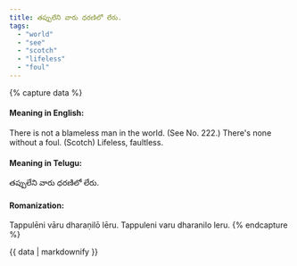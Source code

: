 ```yaml
---
title: తప్పులేని వారు ధరణిలో లేరు.
tags:
  - "world"
  - "see"
  - "scotch"
  - "lifeless"
  - "foul"
---
```


{% capture data %}
#### Meaning in English:
There is not a blameless man in the world.
(See No. 222.)
There's none without a foul. (Scotch)
Lifeless, faultless.

#### Meaning in Telugu:
తప్పులేని వారు ధరణిలో లేరు.

#### Romanization:
Tappulēni vāru dharaṇilō lēru.
Tappuleni varu dharanilo leru.
{% endcapture %}

{{ data | markdownify }}


